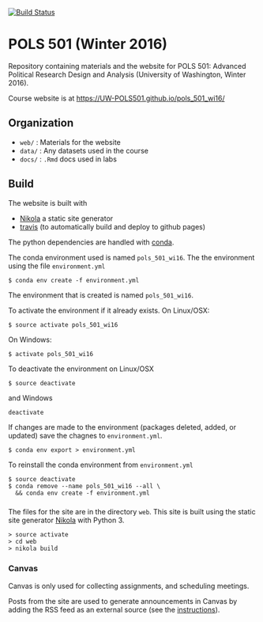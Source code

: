 [![Build Status](https://travis-ci.org/UW-POLS501/pols_501_wi16.svg?branch=master)](https://travis-ci.org/UW-POLS501/pols_501_wi16)

# POLS 501 (Winter 2016)

Repository containing materials and the website for POLS 501: Advanced Political Research Design and Analysis (University of Washington, Winter 2016).

Course website is at https://UW-POLS501.github.io/pols_501_wi16/


## Organization

- `web/` : Materials for the website
- `data/` : Any datasets used in the course
- `docs/` : `.Rmd` docs used in labs

## Build

The website is built with 

- [Nikola](https://getnikola.com/) a static site generator
- [travis](https://travis-ci.org) (to automatically build and deploy to github pages)



The python dependencies are handled with [conda](http://conda.pydata.org/docs/using/envs.html#export-the-environment-file).

The conda environment used is named `pols_501_wi16`.
The the environment using the file `environment.yml`
``` shell
$ conda env create -f environment.yml
```
The environment that is created is named `pols_501_wi16`.

To activate the environment if it already exists.
On Linux/OSX:
``` shell
$ source activate pols_501_wi16
```
On Windows:
``` shell
$ activate pols_501_wi16
```

To deactivate the environment on Linux/OSX
``` shell
$ source deactivate 
```
and Windows
``` shell
deactivate
```

If changes are made to the environment (packages deleted, added, or updated) save the chagnes to `environment.yml`.
``` shell
$ conda env export > environment.yml
```
To reinstall the conda environment from `environment.yml`

``` shell
$ source deactivate
$ conda remove --name pols_501_wi16 --all \
  && conda env create -f environment.yml
```

### 

The files for the site are in the directory `web`.
This site is built using the static site generator [Nikola](http://getnikola.com/) with Python 3. 


```console
> source activate 
> cd web
> nikola build
```

### Canvas

Canvas is only used for collecting assignments, and scheduling meetings.

Posts from the site are used to generate announcements in Canvas by adding the RSS feed as an external source (see the [instructions](https://guides.instructure.com/m/4152/l/50734-how-do-i-add-an-external-rss-feed-to-an-announcement)).

<!--  LocalWords:  nikola cd venv python3 pyvenv txt pandoc citeproc
 -->

